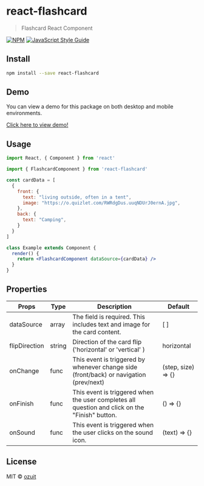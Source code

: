 # react-flashcard

> Flashcard React Component

[![NPM](https://img.shields.io/npm/v/react-flashcard.svg)](https://www.npmjs.com/package/react-flashcard) [![JavaScript Style Guide](https://img.shields.io/badge/code_style-standard-brightgreen.svg)](https://standardjs.com)

## Install

```bash
npm install --save react-flashcard
```

## Demo

You can view a demo for this package on both desktop and mobile environments.

[Click here to view demo!](https://ozuit.github.io/react-flashcard/)

## Usage

```jsx
import React, { Component } from 'react'

import { FlashcardComponent } from 'react-flashcard'

const cardData = [
  {
    front: {
      text: "living outside, often in a tent",
      image: "https://o.quizlet.com/RWRdgDus.uuqNDUrJ0ernA.jpg",
    },
    back: {
      text: "Camping",
    }
  }
]

class Example extends Component {
  render() {
    return <FlashcardComponent dataSource={cardData} />
  }
}
```

## Properties

| Props         | Type   | Description                                                                                    | Default            |
|---------------|--------|------------------------------------------------------------------------------------------------|--------------------|
| dataSource    | array  | The field is required. This includes text and image for the card content.                      | [ ]                 |
| flipDirection | string | Direction of the card flip ('horizontal' or 'vertical' )                                       | horizontal         |
| onChange      | func   | This event is triggered by whenever change side (front/back) or navigation (prev/next)         | (step, size) => {} |
| onFinish      | func   | This event is triggered when the user completes all question and click on the "Finish" button. | () => {}           |
| onSound       | func   | This event is triggered when the user clicks on the sound icon.                                | (text) => {}       |

## License

MIT © [ozuit](https://github.com/ozuit)
